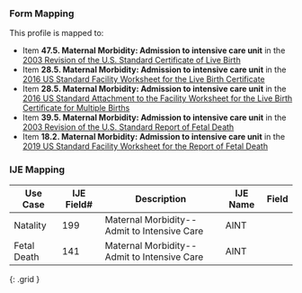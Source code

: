 ### Form Mapping
This profile is mapped to:
 * Item **47.5. Maternal Morbidity: Admission to intensive care unit** in the [2003 Revision of the U.S. Standard Certificate of Live Birth](https://www.cdc.gov/nchs/data/dvs/birth11-03final-ACC.pdf)
 * Item **28.5. Maternal Morbidity: Admission to intensive care unit** in the [2016 US Standard Facility Worksheet for the Live Birth Certificate](https://www.cdc.gov/nchs/data/dvs/facility-worksheet-2016-508.pdf)
 * Item **28.5. Maternal Morbidity: Admission to intensive care unit** in the [2016 US Standard Attachment to the Facility Worksheet for the Live Birth Certificate for Multiple Births](https://www.cdc.gov/nchs/data/dvs/multiple-births-worksheet-2016.pdf)
 * Item **39.5. Maternal Morbidity: Admission to intensive care unit** in the [2003 Revision of the U.S. Standard Report of Fetal Death](https://www.cdc.gov/nchs/data/dvs/FDEATH11-03finalACC.pdf)
 * Item **18.2. Maternal Morbidity: Admission to intensive care unit** in the [2019 US Standard Facility Worksheet for the Report of Fetal Death](https://www.cdc.gov/nchs/data/dvs/fetal-death-facility-worksheet-2019-508.pdf)

### IJE Mapping

| **Use Case** | **IJE Field#** | **Description** | **IJE Name** | **Field** |
| ------------ | -------------- | --------------- | ------------ | --------- |
| Natality | 199 | Maternal Morbidity--Admit to Intensive Care | AINT |  |
| Fetal Death | 141 | Maternal Morbidity--Admit to Intensive Care | AINT |  |
{: .grid }
